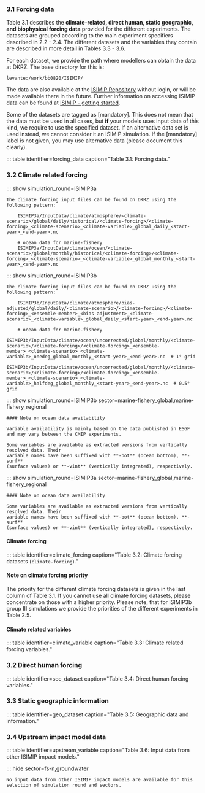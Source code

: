 

### 3.1 Forcing data

Table 3.1 describes the **climate-related, direct human, static geographic, and biophysical forcing data** provided for the different experiments. The datasets are grouped according to the main experiment specifiers described in 2.2 - 2.4. The different datasets and the variables they contain are described in more detail in Tables 3.3 - 3.6.

For each dataset, we provide the path where modellers can obtain the data at DKRZ. The base directory for this is:

    levante:/work/bb0820/ISIMIP/

The data are also available at the [ISIMIP Repository](https://data.isimip.org) without login, or will be made available there in the future. Further information on accessing ISIMIP data can be found at [ISIMIP - getting started](https://www.isimip.org/gettingstarted/data-access/).

Some of the datasets are tagged as [mandatory]. This does not mean that the data must be used in all cases, but **if** your models uses input data of this kind, we require to use the specified dataset. If an alternative data set is used instead, we cannot consider it an ISIMIP simulation. If the [mandatory] label is not given, you may use alternative data (please document this clearly).

::: table identifier=forcing_data caption="Table 3.1: Forcing data."

### 3.2 Climate related forcing

::: show simulation_round=ISIMIP3a

    The climate forcing input files can be found on DKRZ using the following pattern:

        ISIMIP3a/InputData/climate/atmosphere/<climate-scenario>/global/daily/historical/<climate-forcing>/<climate-forcing>_<climate-scenario>_<climate-variable>_global_daily_<start-year>_<end-year>.nc

        # ocean data for marine-fishery
        ISIMIP3a/InputData/climate/ocean/<climate-scenario>/global/monthly/historical/<climate-forcing>/<climate-forcing>_<climate-scenario>_<climate-variable>_global_monthly_<start-year>_<end-year>.nc

::: show simulation_round=ISIMIP3b

    The climate forcing input files can be found on DKRZ using the following pattern:

        ISIMIP3b/InputData/climate/atmosphere/bias-adjusted/global/daily/<climate-scenario>/<climate-forcing>/<climate-forcing>_<ensemble-member>_<bias-adjustment>_<climate-scenario>_<climate-variable>_global_daily_<start-year>_<end-year>.nc

        # ocean data for marine-fishery
        ISIMIP3b/InputData/climate/ocean/uncorrected/global/monthly/<climate-scenario>/<climate-forcing>/<climate-forcing>_<ensemble-member>_<climate-scenario>_<climate-variable>_onedeg_global_monthly_<start-year>_<end-year>.nc  # 1° grid
        ISIMIP3b/InputData/climate/ocean/uncorrected/global/monthly/<climate-scenario>/<climate-forcing>/<climate-forcing>_<ensemble-member>_<climate-scenario>_<climate-variable>_halfdeg_global_monthly_<start-year>_<end-year>.nc  # 0.5° grid

::: show simulation_round=ISIMIP3b sector=marine-fishery_global,marine-fishery_regional

    #### Note on ocean data availability

    Variable availability is mainly based on the data published in ESGF
    and may vary between the CMIP experiments.

    Some variables are available as extracted versions from vertically resolved data. Their
    variable names have been suffixed with **-bot** (ocean bottom), **-surf**
    (surface values) or **-vint** (vertically integrated), respectively.

::: show simulation_round=ISIMIP3a sector=marine-fishery_global,marine-fishery_regional

    #### Note on ocean data availability

    Some variables are available as extracted versions from vertically resolved data. Their
    variable names have been suffixed with **-bot** (ocean bottom), **-surf**
    (surface values) or **-vint** (vertically integrated), respectively.

#### Climate forcing

::: table identifier=climate_forcing caption="Table 3.2: Climate forcing datasets (`climate-forcing`)."

#### Note on climate forcing priority

The priority for the different climate forcing datasets is given in the last column of Table 3.1. If you cannot use all climate forcing datasets, please concentrate on those with a higher priority. Please note, that for ISIMIP3b group III simulations we provide the priorities of the different experiments in Table 2.5.

#### Climate related variables

::: table identifier=climate_variable caption="Table 3.3: Climate related forcing variables."

### 3.2 Direct human forcing

::: table identifier=soc_dataset caption="Table 3.4: Direct human forcing variables."

### 3.3 Static geographic information

::: table identifier=geo_dataset caption="Table 3.5: Geographic data and information."

### 3.4 Upstream impact model data

::: table identifier=upstream_variable caption="Table 3.6: Input data from other ISIMIP impact models."

::: hide sector=fs-n,groundwater

    No input data from other ISIMIP impact models are available for this selection of simulation round and sectors.
